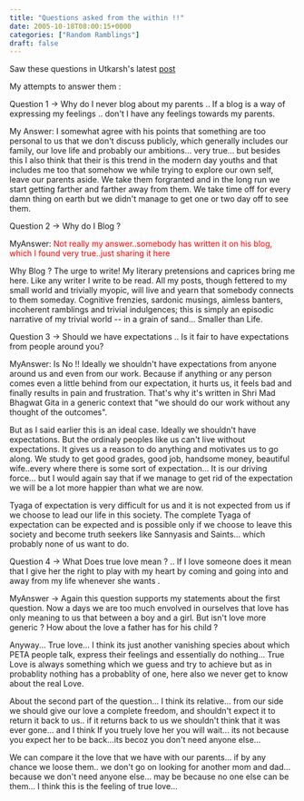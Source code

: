 ```yaml
---
title: "Questions asked from the within !!"
date: 2005-10-18T08:00:15+0000
categories: ["Random Ramblings"]
draft: false
---
```


Saw these questions in Utkarsh's latest 
<a href="http://utkarshkhare.blogspot.com/2005/02/sunday-yaani-ki-funday.html">
post
</a>
 
My attempts to answer them :

Question 1 -> Why do I never blog about my parents .. If a blog is a way of expressing my feelings .. don't I have any feelings towards my parents.

My Answer: I somewhat agree with his points that something are too personal to us that we don't discuss publicly, which generally includes our family, our love life and probably our ambitions... very true... but besides this I also think that their is this trend in the modern day youths and that includes me too that somehow we 
while trying to explore our own self, leave our parents aside. We take them forgranted and in the long run we start getting farther and farther away from them. We take time off for every damn thing on earth but we didn't manage to get one or two day off to see them.

Question 2 -> Why do I Blog ?

MyAnswer: 
<font color="red">Not really my answer..somebody has written it on his blog, which 
I found very true..just sharing it here</font>

Why Blog ?
The urge to write! My literary pretensions and caprices bring me here. Like any writer I write to be read. All my posts, though fettered to my small world and trivially myopic, will live and yearn that somebody connects to them someday. Cognitive frenzies, sardonic musings, aimless banters, incoherent ramblings and trivial indulgences; this is simply an episodic narrative of my trivial world -- 
in a grain of sand… Smaller than Life.
 

Question 3 -> Should we have expectations .. Is it fair to have expectations from
people around you?

MyAnswer: Is No !! Ideally we shouldn't have expectations from anyone around us and
even from our work. Because if anything or any person comes even a little behind from our expectation, it hurts us, it feels bad and finally results in pain and frustration. That's why it's written in Shri Mad Bhagwat Gita in a generic context
that "we should do our work without any thought of the outcomes".


But as I said earlier this is an ideal case. Ideally we shouldn't have expectations.
But the ordinaly peoples like us can't live without expectations. It gives us a reason to do anything and motivates us to go along. We study to get good grades, 
good job, handsome money, beautiful wife..every where there is some sort of expectation... It is our driving force... but I would again say that if we manage to get rid of the expectation we will be a lot more happier than what we are now.

Tyaga of expectation is very difficult for us and it is not expected from us if we choose to lead our life in this society. The complete Tyaga of expectation can be expected and is possible only if we choose to leave this society and become truth seekers like Sannyasis and Saints... which probably none of us want to do.


Question 4 -> What Does true love mean ? .. If I love someone does it mean that I give her the right to play with my heart by coming and going into and away from my life whenever she wants .

MyAnswer -> Again this question supports my statements about the first question. 
Now a days we are too much envolved in ourselves that love has only meaning to us that between a boy and a girl. But isn't love more generic ? How about the love a father has for his child ?

Anyway... True love... I think its just another vanishing species about which PETA
people talk, express their feelings and essentially do nothing... True Love is 
always something which we guess and try to achieve but as in probablity nothing has a probablity of one, here also we never get to know about the real Love.

About the second part of the question... I think its relative... from our side we
should give our love a complete freedom, and shouldn't expect it to return it back
to us.. if it returns back to us we shouldn't think that it was ever gone... and I
think If you truely love her you will wait... its not because you expect her
to be back...its becoz you don't need anyone else...

We can compare it the love that we have with our parents... if by any chance we 
loose them.. we don't go on looking for another mom and dad... because we don't 
need anyone else... may be because no one else can be them... I think this is the feeling of true love...